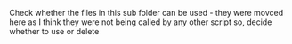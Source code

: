 Check whether the files in this sub folder can be used - they were movced here as I think they were not being called by any other script
so, decide whether to use or delete
